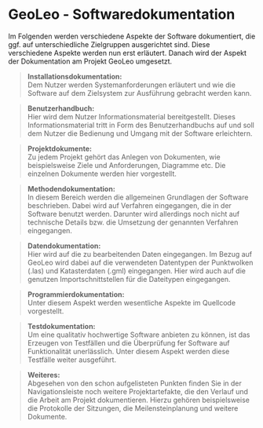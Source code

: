 # GeoLeo - Softwaredokumentation

Im Folgenden werden verschiedene Aspekte der Software dokumentiert, die ggf. auf unterschiedliche Zielgruppen ausgerichtet sind. Diese verschiedene Aspekte werden nun erst erläutert. Danach wird der Aspekt der Dokumentation am Projekt GeoLeo umgesetzt.

>**Installationsdokumentation:**  
Dem Nutzer werden Systemanforderungen erläutert und wie die Software auf dem Zielsystem zur Ausführung gebracht werden kann.

>**Benutzerhandbuch:**  
Hier wird dem Nutzer Informationsmaterial bereitgestellt. Dieses Informationsmaterial tritt in Form des Benutzerhandbuchs auf und soll dem Nutzer die Bedienung und Umgang mit der Software erleichtern.

>**Projektdokumente:**  
Zu jedem Projekt gehört das Anlegen von Dokumenten, wie beispielsweise Ziele und Anforderungen, Diagramme etc. Die einzelnen Dokumente werden hier vorgestellt.

>**Methodendokumentation:**  
In diesem Bereich werden die allgemeinen Grundlagen der Software beschrieben. Dabei wird auf Verfahren eingegangen, die in der Software benutzt werden. Darunter wird allerdings noch nicht auf technische Details bzw. die Umsetzung der genannten Verfahren eingegangen.

>**Datendokumentation:**  
Hier wird auf die zu bearbeitenden Daten eingegangen. Im Bezug auf GeoLeo wird dabei auf die verwendeten Datentypen der Punktwolken (.las) und Katasterdaten (.gml) eingegangen. Hier wird auch auf die genutzen Importschnittstellen für die Dateitypen eingegangen.

>**Programmierdokumentation:**  
Unter diesem Aspekt werden wesentliche Aspekte im Quellcode vorgestellt.

>**Testdokumentation:**  
Um eine qualitativ hochwertige Software anbieten zu können, ist das Erzeugen von Testfällen und die Überprüfung fer Software auf Funktionalität unerlässlich. Unter diesem Aspekt werden diese Testfälle weiter ausgeführt.

>**Weiteres:**  
Abgesehen von den schon aufgelisteten Punkten finden Sie in der Navigationsleiste noch weitere Projektartefakte, die den Verlauf und die Arbeit am Projekt dokumentieren. Hierzu gehören beispielsweise die Protokolle der Sitzungen, die Meilensteinplanung und weitere Dokumente.